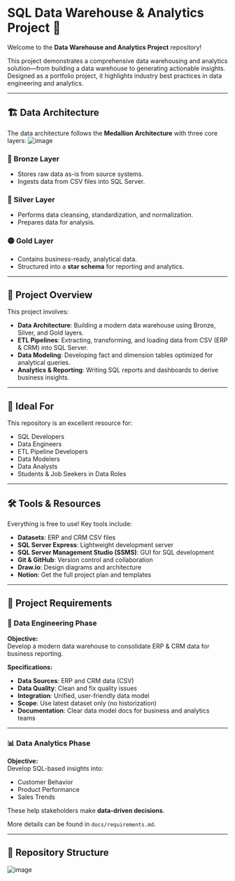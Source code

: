 # SQL Data Warehouse & Analytics Project 🚀

Welcome to the **Data Warehouse and Analytics Project** repository!

This project demonstrates a comprehensive data warehousing and analytics solution—from building a data warehouse to generating actionable insights. Designed as a portfolio project, it highlights industry best practices in data engineering and analytics.

---

## 🏗️ Data Architecture

The data architecture follows the **Medallion Architecture** with three core layers:
![image](https://github.com/user-attachments/assets/1ce871ee-9b86-46eb-8027-48e56f542c02)


### 🔹 Bronze Layer
- Stores raw data as-is from source systems.
- Ingests data from CSV files into SQL Server.

### 🔸 Silver Layer
- Performs data cleansing, standardization, and normalization.
- Prepares data for analysis.

### 🟡 Gold Layer
- Contains business-ready, analytical data.
- Structured into a **star schema** for reporting and analytics.

---

## 📖 Project Overview

This project involves:

- **Data Architecture**: Building a modern data warehouse using Bronze, Silver, and Gold layers.
- **ETL Pipelines**: Extracting, transforming, and loading data from CSV (ERP & CRM) into SQL Server.
- **Data Modeling**: Developing fact and dimension tables optimized for analytical queries.
- **Analytics & Reporting**: Writing SQL reports and dashboards to derive business insights.

---

## 🎯 Ideal For

This repository is an excellent resource for:

- SQL Developers
- Data Engineers
- ETL Pipeline Developers
- Data Modelers
- Data Analysts
- Students & Job Seekers in Data Roles

---

## 🛠️ Tools & Resources

Everything is free to use! Key tools include:

- **Datasets**: ERP and CRM CSV files
- **SQL Server Express**: Lightweight development server
- **SQL Server Management Studio (SSMS)**: GUI for SQL development
- **Git & GitHub**: Version control and collaboration
- **Draw.io**: Design diagrams and architecture
- **Notion**: Get the full project plan and templates

---

## 🚀 Project Requirements

### 📌 Data Engineering Phase

**Objective:**  
Develop a modern data warehouse to consolidate ERP & CRM data for business reporting.

**Specifications:**
- **Data Sources**: ERP and CRM data (CSV)
- **Data Quality**: Clean and fix quality issues
- **Integration**: Unified, user-friendly data model
- **Scope**: Use latest dataset only (no historization)
- **Documentation**: Clear data model docs for business and analytics teams

---

### 📊 Data Analytics Phase

**Objective:**  
Develop SQL-based insights into:

- Customer Behavior
- Product Performance
- Sales Trends

These help stakeholders make **data-driven decisions**.

More details can be found in `docs/requirements.md`.

---

## 📂 Repository Structure

![image](https://github.com/user-attachments/assets/fb3f00ea-280f-406a-bcb6-0f1e1d03cd7f)

